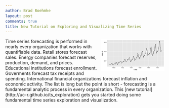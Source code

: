 ```yaml
---
author: Brad Boehmke
layout: post
comments: true
title: New Tutorial on Exploring and Visualizing Time Series
---
```


<img src="/public/images/analytics/time_series/unnamed-chunk-6-1.png"  style="float:right; margin: 2px 0px 0px 10px; width: 40%; height: 40%;" />
Time series forecasting is performed in nearly every organization that works with quantifiable data.  Retail stores forecast sales. Energy companies forecast reserves, production, demand, and prices. Educational institutions forecast enrollment. Goverments forecast tax receipts and spending. International financial organizations forecast inflation and economic activity.  The list is long but the point is short - forecasting is a fundamental analytic process in every organization.  This [new tutorial](http://uc-r.github.io/ts_exploration) gets you started doing some fundamental time series exploration and visualization.
